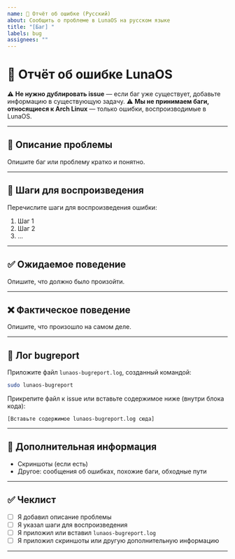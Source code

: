 ```yaml
---
name: 🐞 Отчёт об ошибке (Русский)
about: Сообщить о проблеме в LunaOS на русском языке
title: "[Баг] "
labels: bug
assignees: ""
---
```


# 🐞 Отчёт об ошибке LunaOS

⚠️ **Не нужно дублировать issue** — если баг уже существует, добавьте информацию в существующую задачу.
⚠️ **Мы не принимаем баги, относящиеся к Arch Linux** — только ошибки, воспроизводимые в LunaOS.

---

## 📖 Описание проблемы
Опишите баг или проблему кратко и понятно.

---

## 🔄 Шаги для воспроизведения
Перечислите шаги для воспроизведения ошибки:

1. Шаг 1  
2. Шаг 2  
3. ...

---

## ✅ Ожидаемое поведение
Опишите, что должно было произойти.

---

## ❌ Фактическое поведение
Опишите, что произошло на самом деле.

---

## 📝 Лог bugreport
Приложите файл `lunaos-bugreport.log`, созданный командой:

```bash
sudo lunaos-bugreport
```

Прикрепите файл к issue или вставьте содержимое ниже (внутри блока кода):

```
[Вставьте содержимое lunaos-bugreport.log сюда]
```

---

## 📎 Дополнительная информация
- Скриншоты (если есть) 
- Другое: сообщения об ошибках, похожие баги, обходные пути 

---

## ✅ Чеклист
- [ ] Я добавил описание проблемы
- [ ] Я указал шаги для воспроизведения
- [ ] Я приложил или вставил `lunaos-bugreport.log`
- [ ] Я приложил скриншоты или другую дополнительную информацию

---
